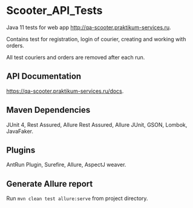 # Scooter_API_Tests

Java 11 tests for web app http://qa-scooter.praktikum-services.ru.

Contains test for registration, login of courier, creating and working with orders.

All test couriers and orders are removed after each run.

## API Documentation
https://qa-scooter.praktikum-services.ru/docs.

## Maven Dependencies
JUnit 4, Rest Assured, Allure Rest Assured, Allure JUnit, GSON, Lombok, JavaFaker.

## Plugins
AntRun Plugin, Surefire, Allure, AspectJ weaver.

## Generate Allure report
Run `mvn clean test allure:serve` from project directory.
